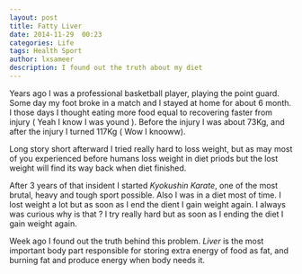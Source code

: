 ```yaml
---
layout: post
title: Fatty Liver
date: 2014-11-29  00:23
categories: Life
tags: Health Sport
author: lxsameer
description: I found out the truth about my diet
---
```


Years ago I was a professional basketball player, playing the point guard. Some day
my foot broke in a match and I stayed at home for about 6 month. I those days I thought
eating more food equal to recovering faster from injury ( Yeah I know I was yound ).
Before the injury I was about 73Kg, and after the injury I turned 117Kg ( Wow I knooww).

Long story short afterward I tried really hard to loss weight, but as may most of you
experienced before humans loss weight in diet priods but the lost weight will find its way
back when diet finished.

After 3 years of that insident I started *Kyokushin Karate*, one of the most brutal, heavy and
tough sport possible. Also I was in a diet most of time. I lost weight a lot but as soon as I end
the dient I gain weight again. I always was curious why is that ? I try really hard but as soon as
I ending the diet I gain weight again.

Week ago I found out the truth behind this problem. *Liver* is the most important body part responsible
for storing extra energy of food as fat, and burning fat and produce energy when body needs it.